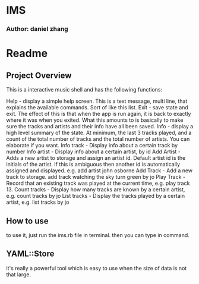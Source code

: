 # IMS
### Author: daniel zhang

# Readme

## Project Overview
This is a interactive music shell and has the following functions:

Help - display a simple help screen. This is a text message, multi line, that explains the available commands. Sort of like this list.
Exit - save state and exit. The effect of this is that when the app is run again, it is back to exactly where it was when you exited. What this amounts to is basically to make sure the tracks and artists and their info have all been saved.
Info - display a high level summary of the state. At minimum, the last 3 tracks played, and a count of the total number of tracks and the total number of artists. You can elaborate if you want.
Info track - Display info about a certain track by number
Info artist - Display info about a certain artist, by id
Add Artist - Adds a new artist to storage and assign an artist id. Default artist id is the initials of the artist. If this is ambiguous then another id is automatically assigned and displayed. e.g. add artist john osborne
Add Track - Add a new track to storage. add track watching the sky turn green by jo
Play Track - Record that an existing track was played at the current time, e.g. play track 13.
Count tracks - Display how many tracks are known by a certain artist, e.g. count tracks by jo
List tracks - Display the tracks played by a certain artist, e.g. list tracks by jo

## How to use
to use it, just run the ims.rb file in terminal. then you can type in command.

## YAML::Store
it's really a powerful tool which is easy to use when the size of data is not that large. 

